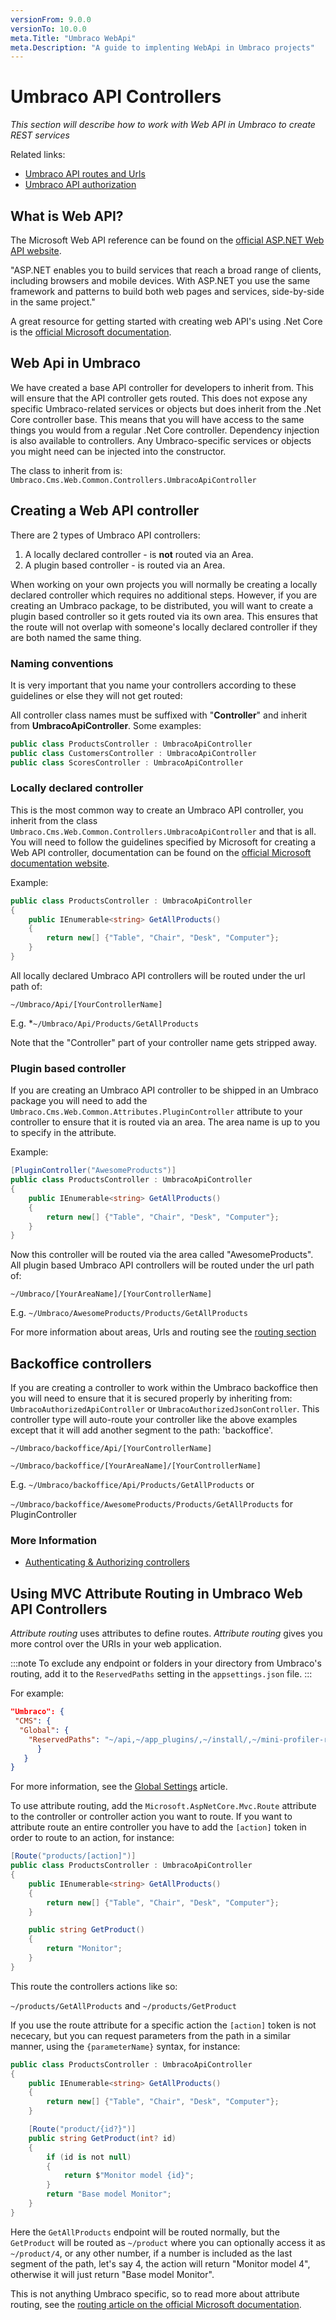 ```yaml
---
versionFrom: 9.0.0
versionTo: 10.0.0
meta.Title: "Umbraco WebApi"
meta.Description: "A guide to implenting WebApi in Umbraco projects"
---
```


# Umbraco API Controllers

_This section will describe how to work with Web API in Umbraco to create REST services_

Related links:

* [Umbraco API routes and Urls](routing.md)
* [Umbraco API authorization](authorization.md)

## What is Web API?

The Microsoft Web API reference can be found on the [official ASP.NET Web API website](https://www.asp.net/web-api).

"ASP.NET enables you to build services that reach a broad range of clients, including browsers and mobile devices. With ASP.NET you use the same framework and patterns to build both web pages and services, side-by-side in the same project."

A great resource for getting started with creating web API's using .Net Core is the [official Microsoft documentation](https://docs.microsoft.com/en-gb/aspnet/core/web-api/?view=aspnetcore-5.0).

## Web Api in Umbraco

We have created a base API controller for developers to inherit from. This will ensure that the API controller gets routed. This does not expose any specific Umbraco-related services or objects but does inherit from the .Net Core controller base. This means that you will have access to the same things you would from a regular .Net Core controller. Dependency injection is also available to controllers. Any Umbraco-specific services or objects you might need can be injected into the constructor.

The class to inherit from is: `Umbraco.Cms.Web.Common.Controllers.UmbracoApiController`

## Creating a Web API controller

There are 2 types of Umbraco API controllers:

1. A locally declared controller - is **not** routed via an Area.
2. A plugin based controller - is routed via an Area.

When working on your own projects you will normally be creating a locally declared controller which requires no additional steps. However, if you are creating an Umbraco package, to be distributed, you will want to create a plugin based controller so it gets routed via its own area. This ensures that the route will not overlap with someone's locally declared controller if they are both named the same thing.

### Naming conventions

It is very important that you name your controllers according to these guidelines or else they will not get routed:

All controller class names must be suffixed with "**Controller**" and inherit from **UmbracoApiController**. Some examples:

```csharp
public class ProductsController : UmbracoApiController
public class CustomersController : UmbracoApiController
public class ScoresController : UmbracoApiController
```

### Locally declared controller

This is the most common way to create an Umbraco API controller, you inherit from the class `Umbraco.Cms.Web.Common.Controllers.UmbracoApiController` and that is all. You will need to follow the guidelines specified by Microsoft for creating a Web API controller, documentation can be found on the [official Microsoft documentation website](https://docs.microsoft.com/en-gb/aspnet/core/web-api/?view=aspnetcore-5.0).

Example:

```csharp
public class ProductsController : UmbracoApiController
{
    public IEnumerable<string> GetAllProducts()
    {
        return new[] {"Table", "Chair", "Desk", "Computer"};
    }
}
```

All locally declared Umbraco API controllers will be routed under the url path of:

`~/Umbraco/Api/[YourControllerName]`

E.g. *`~/Umbraco/Api/Products/GetAllProducts`

Note that the "Controller" part of your controller name gets stripped away.

### Plugin based controller

If you are creating an Umbraco API controller to be shipped in an Umbraco package you will need to add the `Umbraco.Cms.Web.Common.Attributes.PluginController` attribute to your controller to ensure that it is routed via an area. The area name is up to you to specify in the attribute.

Example:

```csharp
[PluginController("AwesomeProducts")]
public class ProductsController : UmbracoApiController
{
    public IEnumerable<string> GetAllProducts()
    {
        return new[] {"Table", "Chair", "Desk", "Computer"};
    }
}
```

Now this controller will be routed via the area called "AwesomeProducts". All plugin based Umbraco API controllers will be routed under the url path of:

`~/Umbraco/[YourAreaName]/[YourControllerName]`

E.g. `~/Umbraco/AwesomeProducts/Products/GetAllProducts`

For more information about areas, Urls and routing see the [routing section](routing.md)

## Backoffice controllers

If you are creating a controller to work within the Umbraco backoffice then you will need to ensure that it is secured properly by inheriting from: `UmbracoAuthorizedApiController` or `UmbracoAuthorizedJsonController`. This controller type will auto-route your controller like the above examples except that it will add another segment to the path: 'backoffice'.

`~/Umbraco/backoffice/Api/[YourControllerName]`

`~/Umbraco/backoffice/[YourAreaName]/[YourControllerName]`

E.g.
`~/Umbraco/backoffice/Api/Products/GetAllProducts` or

`~/Umbraco/backoffice/AwesomeProducts/Products/GetAllProducts` for PluginController

### More Information

* [Authenticating & Authorizing controllers](../Authorized/index.md)

## Using MVC Attribute Routing in Umbraco Web API Controllers

*Attribute routing* uses attributes to define routes. *Attribute routing* gives you more control over the URIs in your web application.

:::note
To exclude any endpoint or folders in your directory from Umbraco's routing, add it to the `ReservedPaths` setting in the `appsettings.json` file.
:::

For example:

```json
"Umbraco": {
 "CMS": {
  "Global": {
    "ReservedPaths": "~/api,~/app_plugins/,~/install/,~/mini-profiler-resources/,~/umbraco/,"
      }
   }
}
```

For more information, see the [Global Settings](../../../Reference/Configuration/GlobalSettings/index.md) article.

To use attribute routing, add the `Microsoft.AspNetCore.Mvc.Route` attribute to the controller or controller action you want to route. If you want to attribute route an entire controller you have to add the `[action]` token in order to route to an action, for instance:

```C#
[Route("products/[action]")]
public class ProductsController : UmbracoApiController
{
    public IEnumerable<string> GetAllProducts()
    {
        return new[] {"Table", "Chair", "Desk", "Computer"};
    }

    public string GetProduct()
    {
        return "Monitor";
    }
}
```

This route the controllers actions like so:

`~/products/GetAllProducts` and `~/products/GetProduct`

If you use the route attribute for a specific action the `[action]` token is not nececary, but you can request parameters from the path in a similar manner, using the `{parameterName}` syntax, for instance:

```C#
public class ProductsController : UmbracoApiController
{
    public IEnumerable<string> GetAllProducts()
    {
        return new[] {"Table", "Chair", "Desk", "Computer"};
    }

    [Route("product/{id?}")]
    public string GetProduct(int? id)
    {
        if (id is not null)
        {
            return $"Monitor model {id}";
        }
        return "Base model Monitor";
    }
}
```

Here the `GetAllProducts` endpoint will be routed normally, but the `GetProduct` will be routed as `~/product` where you can optionally access it as `~/product/4`, or any other number, if a number is included as the last segment of the path, let's say 4, the action will return "Monitor model 4", otherwise it will just return "Base model Monitor".

This is not anything Umbraco specific, so to read more about attribute routing, see the [routing article on the official Microsoft documentation](https://docs.microsoft.com/en-us/aspnet/core/mvc/controllers/routing?view=aspnetcore-5.0#attribute-routing-for-rest-apis).

